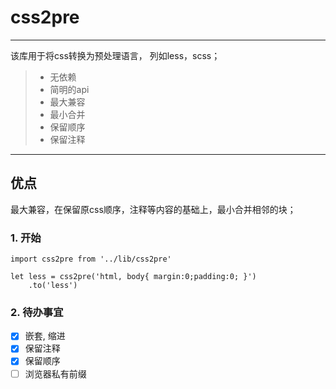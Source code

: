 # css2pre

------

该库用于将css转换为预处理语言， 列如less，scss；

> * 无依赖
> * 简明的api
> * 最大兼容
> * 最小合并
> * 保留顺序
> * 保留注释

------

<!-- ![css]() ![less]() -->

## 优点
最大兼容，在保留原css顺序，注释等内容的基础上，最小合并相邻的块；

### 1. 开始
```
import css2pre from '../lib/css2pre'

let less = css2pre('html, body{ margin:0;padding:0; }')
    .to('less')
```

### 2. 待办事宜
- [x] 嵌套, 缩进
- [x] 保留注释
- [x] 保留顺序
- [ ] 浏览器私有前缀
